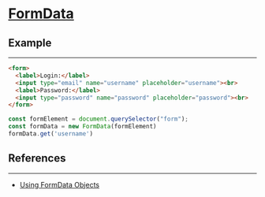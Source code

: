 # [FormData](https://developer.mozilla.org/en-US/docs/Web/API/FormData)


## Example
---

```html
<form>
  <label>Login:</label>
  <input type="email" name="username" placeholder="username"><br>
  <label>Password:</label>
  <input type="password" name="password" placeholder="password"><br>
</form>
```

```js
const formElement = document.querySelector("form");
const formData = new FormData(formElement)
formData.get('username')
```

## References
---

* [Using FormData Objects](https://developer.mozilla.org/en-US/docs/Web/API/FormData/Using_FormData_Objects)